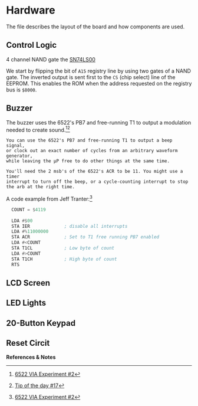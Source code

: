 # Hardware

The file describes the layout of the board and how components are used.

## Control Logic

4 channel NAND gate the [SN74LS00](https://www.ti.com/lit/gpn/sn74ls00) 

We start by flipping the bit of `A15` registry line by using two gates of a NAND gate. The inverted output is sent first to the `CS` (chip select) line of the EEPROM. This enables the ROM when the address requested on the registry bus is `$8000`.

## Buzzer

The buzzer uses the 6522's PB7 and free-running T1 to output a modulation needed to create sound.[^1][^2]

```text
You can use the 6522's PB7 and free-running T1 to output a beep signal,
or clock out an exact number of cycles from an arbitrary waveform generator,
while leaving the µP free to do other things at the same time.

You'll need the 2 msb's of the 6522's ACR to be 11. You might use a timer
interrupt to turn off the beep, or a cycle-counting interrupt to stop
the arb at the right time.
```

A code example from Jeff Tranter:[^1]

```asm
  COUNT = $4119
      
  LDA #$00
  STA IER             ; disable all interrupts
  LDA #%11000000
  STA ACR             ; Set to T1 free running PB7 enabled
  LDA #<COUNT
  STA T1CL            ; Low byte of count
  LDA #>COUNT
  STA T1CH            ; High byte of count
  RTS
```

## LCD Screen

## LED Lights

## 20-Button Keypad

## Reset Circit

**References & Notes**
[^1]: [6522 VIA Experiment #2](http://jefftranter.blogspot.com/2012/03/6522-via-experiment-2.html)
[^2]: [Tip of the day #17](http://forum.6502.org/viewtopic.php?f=7&t=342&start=17)
